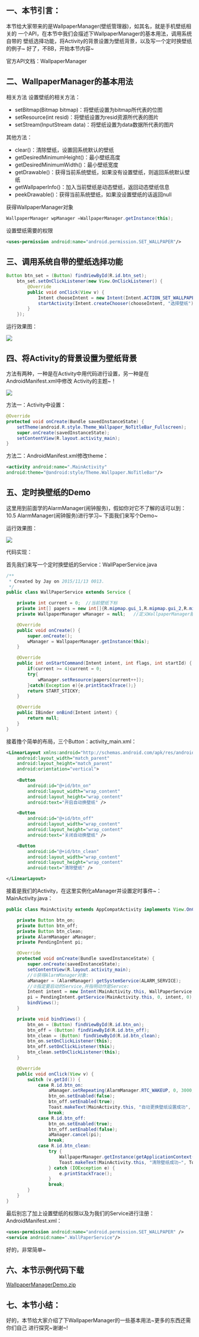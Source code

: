 ## 一、本节引言：
本节给大家带来的是WallpaperManager(壁纸管理器)，如其名，就是手机壁纸相关的 一个API，在本节中我们会描述下WallpaperManager的基本用法，调用系统自带的 壁纸选择功能，将Activity的背景设置为壁纸背景，以及写一个定时换壁纸的例子~ 好了，不BB，开始本节内容~

官方API文档：WallpaperManager


## 二、WallpaperManager的基本用法
相关方法
设置壁纸的相关方法：

- setBitmap(Bitmap bitmap)：将壁纸设置为bitmap所代表的位图
- setResource(int resid)：将壁纸设置为resid资源所代表的图片
- setStream(InputStream data)：将壁纸设置为data数据所代表的图片

其他方法：

- clear()：清除壁纸，设置回系统默认的壁纸
- getDesiredMinimumHeight()：最小壁纸高度
- getDesiredMinimumWidth()：最小壁纸宽度
- getDrawable()：获得当前系统壁纸，如果没有设置壁纸，则返回系统默认壁纸
- getWallpaperInfo()：加入当前壁纸是动态壁纸，返回动态壁纸信息
- peekDrawable()：获得当前系统壁纸，如果没设置壁纸的话返回null

获得WallpaperManager对象
```java
WallpaperManager wpManager =WallpaperManager.getInstance(this);
```

设置壁纸需要的权限
```xml
<uses-permission android:name="android.permission.SET_WALLPAPER"/> 
```

## 三、调用系统自带的壁纸选择功能
```java
Button btn_set = (Button) findViewById(R.id.btn_set);
    btn_set.setOnClickListener(new View.OnClickListener() {
        @Override
        public void onClick(View v) {
            Intent chooseIntent = new Intent(Intent.ACTION_SET_WALLPAPER);
            startActivity(Intent.createChooser(chooseIntent, "选择壁纸"));
        }
    });
```

运行效果图：

![](../img/manager-29.jpg)


## 四、将Activity的背景设置为壁纸背景
方法有两种，一种是在Activity中用代码进行设置，另一种是在AndroidManifest.xml中修改 Activity的主题~！

![](../img/manager-30.jpg)

方法一：Activity中设置：
```java
@Override
protected void onCreate(Bundle savedInstanceState) {
    setTheme(android.R.style.Theme_Wallpaper_NoTitleBar_Fullscreen);
    super.onCreate(savedInstanceState);
    setContentView(R.layout.activity_main);
}
```

方法二：AndroidManifest.xml修改theme：
```xml
<activity android:name=".MainActivity"
android:theme="@android:style/Theme.Wallpaper.NoTitleBar"/>
```


## 五、定时换壁纸的Demo
这里用到前面学的AlarmManager(闹钟服务)，假如你对它不了解的话可以到： 10.5 AlarmManager(闹钟服务)进行学习~ 下面我们来写个Demo~

运行效果图：

![](../img/manager-31.jpg)

代码实现：

首先我们来写一个定时换壁纸的Service：WallPaperService.java
```java
/**
 * Created by Jay on 2015/11/13 0013.
 */
public class WallPaperService extends Service {

    private int current = 0;  //当前壁纸下标
    private int[] papers = new int[]{R.mipmap.gui_1,R.mipmap.gui_2,R.mipmap.gui_3,R.mipmap.gui_4};
    private WallpaperManager wManager = null;   //定义WallpaperManager服务

    @Override
    public void onCreate() {
        super.onCreate();
        wManager = WallpaperManager.getInstance(this);
    }

    @Override
    public int onStartCommand(Intent intent, int flags, int startId) {
        if(current >= 4)current = 0;
        try{
            wManager.setResource(papers[current++]);
        }catch(Exception e){e.printStackTrace();}
        return START_STICKY;
    }

    @Override
    public IBinder onBind(Intent intent) {
        return null;
    }
}
```

接着撸个简单的布局，三个Button：activity_main.xml：
```xml
<LinearLayout xmlns:android="http://schemas.android.com/apk/res/android"
    android:layout_width="match_parent"
    android:layout_height="match_parent"
    android:orientation="vertical">
    
    <Button
        android:id="@+id/btn_on"
        android:layout_width="wrap_content"
        android:layout_height="wrap_content"
        android:text="开启自动换壁纸" />

    <Button
        android:id="@+id/btn_off"
        android:layout_width="wrap_content"
        android:layout_height="wrap_content"
        android:text="关闭自动换壁纸" />

    <Button
        android:id="@+id/btn_clean"
        android:layout_width="wrap_content"
        android:layout_height="wrap_content"
        android:text="清除壁纸" />

</LinearLayout>
```

接着是我们的Activity，在这里实例化aManager并设置定时事件~：MainActivity.java：
```java
public class MainActivity extends AppCompatActivity implements View.OnClickListener {

    private Button btn_on;
    private Button btn_off;
    private Button btn_clean;
    private AlarmManager aManager;
    private PendingIntent pi;

    @Override
    protected void onCreate(Bundle savedInstanceState) {
        super.onCreate(savedInstanceState);
        setContentView(R.layout.activity_main);
        //①获得AlarmManager对象:
        aManager = (AlarmManager) getSystemService(ALARM_SERVICE);
        //②指定要启动的Service,并指明动作是Servce:
        Intent intent = new Intent(MainActivity.this, WallPaperService.class);
        pi = PendingIntent.getService(MainActivity.this, 0, intent, 0);
        bindViews();
    }

    private void bindViews() {
        btn_on = (Button) findViewById(R.id.btn_on);
        btn_off = (Button) findViewById(R.id.btn_off);
        btn_clean = (Button) findViewById(R.id.btn_clean);
        btn_on.setOnClickListener(this);
        btn_off.setOnClickListener(this);
        btn_clean.setOnClickListener(this);
    }

    @Override
    public void onClick(View v) {
        switch (v.getId()) {
            case R.id.btn_on:
                aManager.setRepeating(AlarmManager.RTC_WAKEUP, 0, 3000, pi);
                btn_on.setEnabled(false);
                btn_off.setEnabled(true);
                Toast.makeText(MainActivity.this, "自动更换壁纸设置成功", Toast.LENGTH_SHORT).show();
                break;
            case R.id.btn_off:
                btn_on.setEnabled(true);
                btn_off.setEnabled(false);
                aManager.cancel(pi);
                break;
            case R.id.btn_clean:
                try {
                    WallpaperManager.getInstance(getApplicationContext()).clear();
                    Toast.makeText(MainActivity.this, "清除壁纸成功~", Toast.LENGTH_SHORT).show();
                } catch (IOException e) {
                    e.printStackTrace();
                }
                break;
        }
    }
}
```

最后别忘了加上设置壁纸的权限以及为我们的Service进行注册：AndroidManifest.xml：
```xml
<uses-permission android:name="android.permission.SET_WALLPAPER" />
<service android:name=".WallPaperService"/>
```

好的，非常简单~


## 六、本节示例代码下载
[WallpaperManagerDemo.zip](../img/WallpaperManagerDemo.zip)


## 七、本节小结：
好的，本节给大家介绍了下WallpaperManager的一些基本用法~更多的东西还需你们自己 进行探究~谢谢~!